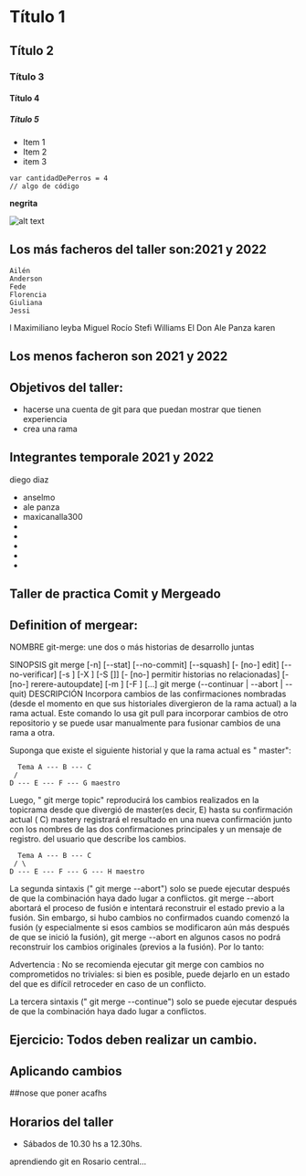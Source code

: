 # Título 1

## Título 2

### Título 3


#### Título 4

##### Título 5


* Item 1
* Item 2
* item 3



```
var cantidadDePerros = 4
// algo de código
```
 **negrita**
 
 ![alt text](https://cliparting.com/wp-content/uploads/2018/03/cool-pictures-2018-26.jpg)



## Los más facheros del taller son:2021 y 2022

    Ailén
    Anderson
    Fede
    Florencia
    Giuliana
    Jessi
l    Maximiliano leyba
    Miguel
    Rocío
    Stefi
    Williams
    El Don Ale Panza
karen 



## Los menos facheron son 2021 y 2022


## Objetivos del taller:
 * hacerse una cuenta de git para que puedan mostrar que tienen experiencia
 * crea una rama
## Integrantes temporale 2021 y 2022
diego diaz
* anselmo
* ale  panza
*  maxicanalla300
* 
* 
* 
* 
* 


## Taller de practica Comit y Mergeado
## Definition of mergear:
NOMBRE
git-merge: une dos o más historias de desarrollo juntas

SINOPSIS
git merge [-n] [--stat] [--no-commit] [--squash] [- [no-] edit]
	[--no-verificar] [-s <strategy>] [-X <strategy-option>] [-S [<keyid>]]
	[- [no-] permitir historias no relacionadas]
	[- [no-] rerere-autoupdate] [-m <msg>] [-F <archivo>] [<commit>…]
git merge (--continuar | --abort | --quit)
DESCRIPCIÓN
Incorpora cambios de las confirmaciones nombradas (desde el momento en que sus historiales divergieron de la rama actual) a la rama actual. Este comando lo usa git pull para incorporar cambios de otro repositorio y se puede usar manualmente para fusionar cambios de una rama a otra.

Suponga que existe el siguiente historial y que la rama actual es " master":

	  Tema A --- B --- C
	 /
    D --- E --- F --- G maestro
Luego, " git merge topic" reproducirá los cambios realizados en la topicrama desde que divergió de master(es decir, E) hasta su confirmación actual ( C) mastery registrará el resultado en una nueva confirmación junto con los nombres de las dos confirmaciones principales y un mensaje de registro. del usuario que describe los cambios.

	  Tema A --- B --- C
	 / \
    D --- E --- F --- G --- H maestro
La segunda sintaxis (" git merge --abort") solo se puede ejecutar después de que la combinación haya dado lugar a conflictos. git merge --abort abortará el proceso de fusión e intentará reconstruir el estado previo a la fusión. Sin embargo, si hubo cambios no confirmados cuando comenzó la fusión (y especialmente si esos cambios se modificaron aún más después de que se inició la fusión), git merge --abort en algunos casos no podrá reconstruir los cambios originales (previos a la fusión). Por lo tanto:

Advertencia : No se recomienda ejecutar git merge con cambios no comprometidos no triviales: si bien es posible, puede dejarlo en un estado del que es difícil retroceder en caso de un conflicto.

La tercera sintaxis (" git merge --continue") solo se puede ejecutar después de que la combinación haya dado lugar a conflictos.
## Ejercicio: Todos deben realizar un cambio. 
## Aplicando cambios
##nose que poner acafhs

## Horarios del taller

* Sábados de 10.30 hs a 12.30hs.

aprendiendo git en 
Rosario central...

